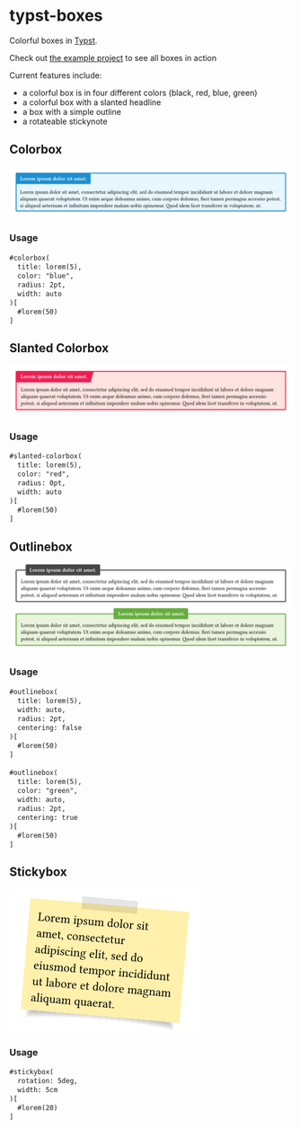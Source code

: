 # typst-boxes

Colorful boxes in [Typst](https://github.com/typst/typst).

Check out [the example project](https://typst.app/project/rp9q3upfc69bPUCbv0BjzX) to see all boxes in action

Current features include:

- a colorful box is in four different colors (black, red, blue, green)
- a colorful box with a slanted headline
- a box with a simple outline
- a rotateable stickynote

## Colorbox

![colorbox_example](examples/colorbox.png)

### Usage

```
#colorbox(
  title: lorem(5),
  color: "blue",
  radius: 2pt,
  width: auto
)[
  #lorem(50)
]
```

## Slanted Colorbox

![slantedColorbox_example](examples/slanted-colorbox.png)

### Usage

```
#slanted-colorbox(
  title: lorem(5),
  color: "red",
  radius: 0pt,
  width: auto
)[
  #lorem(50)
]
```

## Outlinebox

![outlinebox_example](examples/outline-colorbox.png)

### Usage

```
#outlinebox(
  title: lorem(5),
  width: auto,
  radius: 2pt,
  centering: false
)[
  #lorem(50)
]

#outlinebox(
  title: lorem(5),
  color: "green",
  width: auto,
  radius: 2pt,
  centering: true
)[
  #lorem(50)
]
```

## Stickybox

![stickybox](examples/stickybox.png)

### Usage

```
#stickybox(
  rotation: 5deg,
  width: 5cm
)[
  #lorem(20)
]
```
